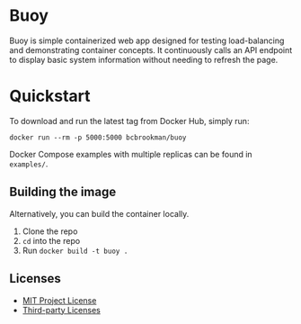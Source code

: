 # Buoy

Buoy is simple containerized web app designed for testing load-balancing and demonstrating container concepts. It continuously calls an API endpoint to display basic system information without needing to refresh the page.

# Quickstart

To download and run the latest tag from Docker Hub, simply run:

```
docker run --rm -p 5000:5000 bcbrookman/buoy
```

Docker Compose examples with multiple replicas can be found in `examples/`.

## Building the image

Alternatively, you can build the container locally.

1. Clone the repo
2. `cd` into the repo
3. Run `docker build -t buoy .`

## Licenses

 - [MIT Project License](./LICENSE)
 - [Third-party Licenses](./LICENSE_THIRD-PARTY)
